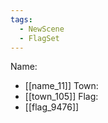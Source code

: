 ```yaml
---
tags:
  - NewScene
  - FlagSet
---
```

Name:
- [[name_11]]
Town:
- [[town_105]]
Flag:
- [[flag_9476]]
